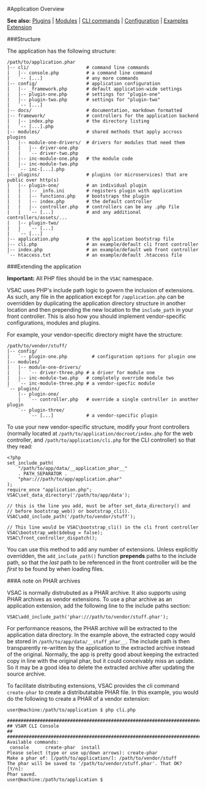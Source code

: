 #Application Overview

**See also:** [Plugins](./plugins.md) | [Modules](./modules.md) | [CLI commands](./cli.md) | [Configuration](./configuration.md) | [Examples Extension](https://github.com/EurActiv/VSAC-Examples)

###Structure

The application has the following structure:

    /path/to/application.phar
    |-- cli/                     # command line commands
    |   |-- console.php          # a command line command
    |   `-- [...]                # any more commands
    |-- config/                  # application configuration
    |   |-- _framework.php       # default application-wide settings
    |   |-- plugin-one.php       # settings for "plugin-one"
    |   |-- plugin-two.php       # settings for "plugin-two"
    |   `-- [...]
    |-- docs/                    # documentation, markdown formatted
    |-- framework/               # controllers for the application backend
    |   |-- index.php            # the directory listing
    |   `-- [...].php
    |-- modules/                 # shared methods that apply accross plugins
    |   |-- module-one-drivers/  # drivers for modules that need them
    |   |   |-- driver-one.php
    |   |   `-- driver-two.php
    |   |-- inc-module-one.php   # the module code
    |   |-- inc-module-two.php
    |   `-- inc-[...].php
    |-- plugins/                 # plugins (or microservices) that are public over http(s)
    |   |-- plugin-one/          # an individual plugin
    |   |   |-- _info.ini        # registers plugin with application
    |   |   |-- functions.php    # bootstraps the plugin
    |   |   |-- index.php        # the default controller
    |   |   |-- controller.php   # controllers can be any .php file
    |   |   `-- [...]            # and any additional controllers/assets/...
    |   |-- plugin-two/
    |   |   `-- [...]
    |   `-- [...]
    |-- application.php          # the application bootstrap file
    |-- cli.php                  # an example/default cli front controller
    |-- index.php                # an example/default web front controller
    `-- htaccess.txt             # an example/default .htaccess file


###Extending the application

**Important:** All PHP files should be in the `VSAC` namespace.

VSAC uses PHP's include path logic to govern the inclusion of extensions. As such, any file in the application except for `/application.php` can be overridden by duplicating the application directory structure in another location and then prepending the new location to the `include_path` in your front controller. This is also how you should implement vendor-specific configurations, modules and plugins.

For example, your vendor-specific directory might have the structure:

    /path/to/vendor/stuff/
    |-- config/
    |   `-- plugin-one.php         # configuration options for plugin one
    |-- modules/
    |   |-- module-one-drivers/
    |   |   `-- driver-three.php # a driver for module one
    |   |-- inc-module-two.php   # completely override module two
    |   `-- inc-module-three.php # a vendor-specfic module
    `-- plugins/
        |-- plugin-one/
        |   `-- controller.php   # override a single controller in another plugin
        `-- plugin-three/
            `-- [...]            # a vendor-specific plugin

To use your new vendor-specific structure, modify your front controllers (normally located at `/path/to/application/docroot/index.php` for the web controller, and `/path/to/application/cli.php` for the CLI controller) so that they read:

    <?php
    set_include_path(
        "/path/to/app/data/__application_phar__"
        . PATH_SEPARATOR .
        "phar:///path/to/app/application.phar"
    );
    require_once "application.php";
    VSAC\set_data_directory('/path/to/app/data');

    // this is the line you add, must be after set_data_directory() and 
    // before bootstrap_web() or bootstrap_cli().
    VSAC\add_include_path('/path/to/vendor/stuff');

    // This line would be VSAC\bootstrap_cli() in the cli front controller
    VSAC\bootstrap_web($debug = false);
    VSAC\front_controller_dispatch();


You can use this method to add any number of extensions.  Unless explicitly overridden, the `add_include_path()` function **prepends** paths to the include path, so that the _last_ path to be referenced in the front controller will be the _first_ to be found by when loading files.


###A note on PHAR archives

VSAC is normally distrubuted as a PHAR archive. It also supports using PHAR archives as vendor extensions. To use a phar archive as an application extension, add the following line to the include paths section:

    VSAC\add_include_path('phar:///path/to/vendor/stuff.phar');

For performance reasons, the PHAR archive will be extracted to the application data directory. In the example above, the extracted copy would be stored in `/path/to/app/data/__stuff_phar__`. The include path is then transparently re-written by the application to the extracted archive instead of the original. Normally, the app is pretty good about keeping the extracted copy in line with the original phar, but it could conceivably miss an update.  So it may be a good idea to delete the extracted archive after updating the source archive.

To facilitate distributing extensions, VSAC provides the cli command `create-phar` to create a distributatable PHAR file. In this example, you would do the following to create a PHAR of a vendor extension:

    user@machine:/path/to/application $ php cli.php

    ###########################################################################
    ## VSAM CLI Console                                                      ##
    ###########################################################################
    Available commands:
     console      create-phar  install
    Please select (type or use up/down arrows): create-phar
    Make a phar of: [/path/to/application/]: /path/to/vendor/stuff
    The phar will be saved to '/path/to/vendor/stuff.phar'. That OK? [Y/n]: 
    Phar saved.
    user@machine:/path/to/application $


